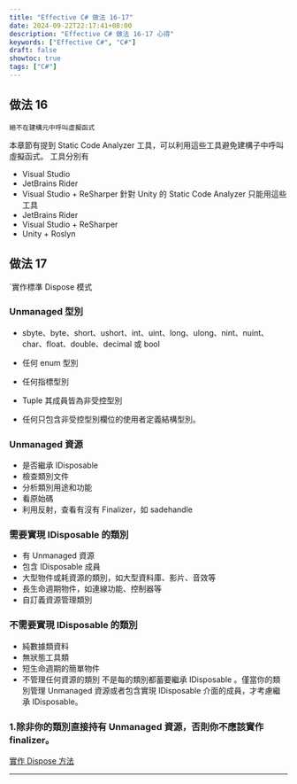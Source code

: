 ```yaml
---
title: "Effective C# 做法 16-17"
date: 2024-09-22T22:17:41+08:00
description: "Effective C# 做法 16-17 心得"
keywords: ["Effective C#", "C#"]
draft: false
showtoc: true
tags: ["C#"]
---
```


## 做法 16

`絕不在建構元中呼叫虛擬函式`

本章節有提到 Static Code Analyzer 工具，可以利用這些工具避免建構子中呼叫虛擬函式。
工具分別有

- Visual Studio
- JetBrains Rider
- Visual Studio + ReSharper
  針對 Unity 的 Static Code Analyzer 只能用這些工具
- JetBrains Rider
- Visual Studio + ReSharper
- Unity + Roslyn

## 做法 17

`實作標準 Dispose 模式

### Unmanaged 型別

- sbyte、byte、short、ushort、int、uint、long、ulong、nint、nuint、char、float、double、decimal 或 bool
- 任何 enum 型別

- 任何指標型別

- Tuple 其成員皆為非受控型別

- 任何只包含非受控型別欄位的使用者定義結構型別。

### Unmanaged 資源

- 是否繼承 IDisposable
- 檢查類別文件
- 分析類別用途和功能
- 看原始碼
- 利用反射，查看有沒有 Finalizer，如 sadehandle

### 需要實現 IDisposable 的類別

- 有 Unmanaged 資源
- 包含 IDisposable 成員
- 大型物件或耗資源的類別，如大型資料庫、影片、音效等
- 長生命週期物件，如連線功能、控制器等
- 自訂義資源管理類別

### 不需要實現 IDisposable 的類別

- 純數據類資料
- 無狀態工具類
- 短生命週期的簡單物件
- 不管理任何資源的類別
  不是每的類別都蓄要繼承 IDisposable 。僅當你的類別管理 Unmanaged 資源或者包含實現 IDisposable 介面的成員，才考慮繼承 IDisposable。

### 1.除非你的類別直接持有 Unmanaged 資源，否則你不應該實作 finalizer。

[實作 Dispose 方法](https://learn.microsoft.com/zh-tw/dotnet/standard/garbage-collection/implementing-dispose)

---
